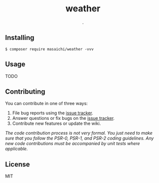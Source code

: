 <h1 align="center"> weather </h1>

<p align="center"> . </p>


## Installing

```shell
$ composer require masaichi/weather -vvv
```

## Usage

TODO

## Contributing

You can contribute in one of three ways:

1. File bug reports using the [issue tracker](https://github.com/masaichi/weather/issues).
2. Answer questions or fix bugs on the [issue tracker](https://github.com/masaichi/weather/issues).
3. Contribute new features or update the wiki.

_The code contribution process is not very formal. You just need to make sure that you follow the PSR-0, PSR-1, and PSR-2 coding guidelines. Any new code contributions must be accompanied by unit tests where applicable._

## License

MIT
